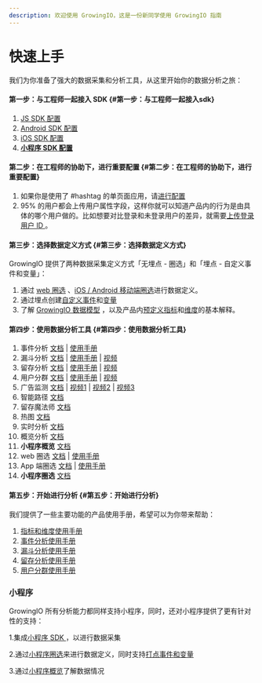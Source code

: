 ```yaml
---
description: 欢迎使用 GrowingIO，这是一份新同学使用 GrowingIO 指南
---
```


# 快速上手

我们为你准备了强大的数据采集和分析工具，从这里开始你的数据分析之旅：

#### 第一步：与工程师一起接入 SDK {#第一步：与工程师一起接入sdk}

1. [JS SDK 配置](sdk-integration/web-js-sdk.md)
2. [Android SDK 配置](sdk-integration/android-sdk/)
3. [iOS SDK 配置](sdk-integration/ios-sdk.md)
4. [**小程序 SDK 配置**](sdk-integration/mina-sdk.md)

#### 第二步：在工程师的协助下，进行重要配置 {#第二步：在工程师的协助下，进行重要配置}

1. 如果你是使用了 \#hashtag 的单页面应用，请[进行配置](sdk-integration/web-js-sdk.md#21-hashtag-xi-tong-bian-liang)
2. 95% 的用户都会上传用户属性字段，这样你就可以知道产品内的行为是由具体的哪个用户做的。比如想要对比登录和未登录用户的差异，就需要[上传登录用户 ID ](sdk-integration/web-js-sdk.md#137)。

#### 第三步：选择数据定义方式 {#第三步：选择数据定义方式}

GrowingIO 提供了两种数据采集定义方式「无埋点 - 圈选」和「埋点 - 自定义事件和变量」：

1. 通过 [web 圈选](data-definition/circle/web.md) 、[iOS / Android 移动端圈选](data-definition/circle/app.md)进行数据定义。
2. 通过埋点创建[自定义事件](data-definition/custom-event/)和[变量]()
3. 了解 [GrowingIO 数据模型](data-model/) ，以及产品内[预定义指标]()和[维度]()的基本解释。

#### 第四步：使用数据分析工具 {#第四步：使用数据分析工具}

1. 事件分析 [文档](data-analytics/event-analysis.md) \| [使用手册](https://s.growingio.com/nvN9MB)
2. 漏斗分析 [文档](data-analytics/funnel-analysis.md) \| [使用手册](https://s.growingio.com/9PXbR0) \| [视频](https://s.growingio.com/kKdDjv)
3. 留存分析 [文档](data-analytics/retention-analysis.md) \| [使用手册](https://s.growingio.com/p8QD3x) \| [视频](https://s.growingio.com/4PpoAK)
4. 用户分群 [文档](data-analytics/user-segmentation.md) \| [使用手册](https://s.growingio.com/9PaAZ8) \|  [视频](https://s.growingio.com/ambRb4)
5. 广告监测 [文档](ads-tracking/) \| [视频1](https://s.growingio.com/DmQMzB) \| [视频2](https://s.growingio.com/KqZEP3) \| [视频3](https://s.growingio.com/jvoRdB)
6. 智能路径 [文档](data-analytics/pathfinder.md)
7. 留存魔法师 [文档](data-analytics/magic-number.md)
8. 热图 [文档](data-analytics/heatmap/)
9. 实时分析 [文档](dashboard/realtime.md)
10. 概览分析 [文档](dashboard/overview.md)
11. **小程序概览** [文档](dashboard/mina-overview.md)
12. web 圈选 [文档](data-definition/circle/web.md) \| [使用手册](http://growing.cn-bj.ufileos.com/web_circle.pdf)
13. App 端圈选 [文档](data-definition/circle/app.md) \| [使用手册](http://growing.cn-bj.ufileos.com/app_circle.pdf)
14. **小程序圈选** [文档](data-definition/circle/minp.md) 

#### 第五步：开始进行分析 {#第五步：开始进行分析}

我们提供了一些主要功能的产品使用手册，希望可以为你带来帮助：

1. [指标和维度使用手册](https://s.growingio.com/NLdx0O)
2. [事件分析使用手册](https://s.growingio.com/nvN9MB)
3. [漏斗分析使用手册](https://s.growingio.com/9PXbR0)
4. [留存分析使用手册](https://s.growingio.com/p8QD3x)
5. [用户分群使用手册](https://s.growingio.com/9PaAZ8)

### 小程序

GrowingIO 所有分析能力都同样支持小程序，同时，还对小程序提供了更有针对性的支持：

1.集成[小程序 SDK ](sdk-integration/mina-sdk.md)，以进行数据采集

2.通过[小程序圈选](data-definition/circle/minp.md)来进行数据定义，同时支持[打点事件和变量]()

3.通过[小程序概览](dashboard/mina-overview.md)了解数据情况

